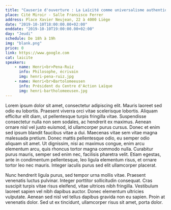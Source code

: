 ```yaml
---
title: "Causerie d'ouverture : La Laïcité comme universalisme authentique"
place: Cité Miroir - Salle Fransisco Ferrer
address: Place Xavier Neujean, 22 à 4000 Liège
date: "2019-10-10T18:00:00.00+02:00"
enddate: "2019-10-10T19:00:00.00+02:00"
day: "Jeudi"
schedule: De 18h à 19h
img: "blank.png"
price: 0
link: https://www.google.com
cat: laicite
speakers:
    - name: Henri<br>Pena-Ruiz
      info: Philosophe, écrivain
      img: henri-pena-ruiz.jpg
    - name: Henri<br>Bartolomeeusen
      info: Président du Centre d'Action Laïque
      img: henri-bartholomeeusen.jpg
---
```


Lorem ipsum dolor sit amet, consectetur adipiscing elit. Mauris laoreet sed odio eu lobortis. Praesent viverra orci vitae scelerisque lobortis. Aliquam efficitur elit diam, ut pellentesque turpis fringilla vitae. Suspendisse consectetur nulla non sem sodales, ac hendrerit ex maximus. Aenean ornare nisl vel justo euismod, id ullamcorper purus cursus. Donec et enim sed ipsum blandit faucibus vitae a dui. Maecenas vitae sem vitae magna malesuada pretium. Donec mattis pellentesque odio, eu semper odio aliquam sit amet. Ut dignissim, nisi ac maximus congue, enim arcu elementum arcu, quis rhoncus tortor magna commodo nulla. Curabitur purus mauris, semper sed enim nec, facilisis pharetra velit. Etiam egestas, ante in condimentum pellentesque, leo ligula elementum risus, et ornare tortor leo nec mauris. Integer iaculis purus sed elit ullamcorper placerat.

Nunc hendrerit ligula purus, sed tempor urna mollis vitae. Praesent venenatis luctus pulvinar. Integer porttitor sollicitudin consequat. Cras suscipit turpis vitae risus eleifend, vitae ultrices nibh fringilla. Vestibulum laoreet sapien vel nibh dapibus auctor. Donec elementum ultricies vulputate. Aenean sed nisl vel tellus dapibus gravida non eu sapien. Proin at venenatis dolor. Sed ut ex tincidunt, ullamcorper risus sit amet, porta dolor. 